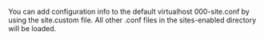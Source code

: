 You can add configuration info to the default virtualhost 000-site.conf by using the site.custom file.
All other .conf files in the sites-enabled directory will be loaded.